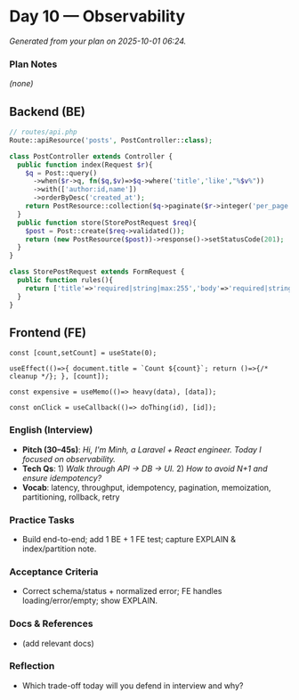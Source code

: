 # Day 10 — Observability

_Generated from your plan on 2025-10-01 06:24._

### Plan Notes
_(none)_

## Backend (BE)

```php
// routes/api.php
Route::apiResource('posts', PostController::class);
```

```php
class PostController extends Controller {
  public function index(Request $r){
    $q = Post::query()
      ->when($r->q, fn($q,$v)=>$q->where('title','like',"%$v%"))
      ->with(['author:id,name'])
      ->orderByDesc('created_at');
    return PostResource::collection($q->paginate($r->integer('per_page',20)));
  }
  public function store(StorePostRequest $req){
    $post = Post::create($req->validated());
    return (new PostResource($post))->response()->setStatusCode(201);
  }
}
```

```php
class StorePostRequest extends FormRequest {
  public function rules(){
    return ['title'=>'required|string|max:255','body'=>'required|string','author_id'=>'required|integer|exists:users,id'];
  }
}
```

## Frontend (FE)

```tsx
const [count,setCount] = useState(0);
```

```tsx
useEffect(()=>{ document.title = `Count ${count}`; return ()=>{/* cleanup */}; }, [count]);
```

```tsx
const expensive = useMemo(()=> heavy(data), [data]);
```

```tsx
const onClick = useCallback(()=> doThing(id), [id]);
```

### English (Interview)
- **Pitch (30–45s)**: *Hi, I'm Minh, a Laravel + React engineer. Today I focused on observability.*
- **Tech Qs**: 1) *Walk through API → DB → UI.* 2) *How to avoid N+1 and ensure idempotency?*
- **Vocab**: latency, throughput, idempotency, pagination, memoization, partitioning, rollback, retry


### Practice Tasks
- Build end-to-end; add 1 BE + 1 FE test; capture EXPLAIN & index/partition note.

### Acceptance Criteria
- Correct schema/status + normalized error; FE handles loading/error/empty; show EXPLAIN.

### Docs & References
- (add relevant docs)

### Reflection
- Which trade-off today will you defend in interview and why?
